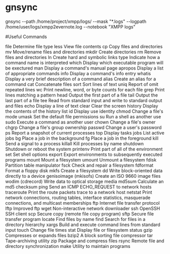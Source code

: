 # gnsync
gnsync --path /home/project/xmpp/logs/
         --mask "*.logs"
         --logpath /home/user/logs/xmpp2evernote.log
         --notebook "XMPP logs"





#Useful Commands

file	Determine file type
less	View file contents
cp	Copy files and directories
mv	Move/rename files and directories
mkdir	Create directories
rm	Remove files and directories
ln	Create hard and symbolic links
type	Indicate how a command name is interpreted
which	Display which executable program will be exectured
man	Display a command's manual page
apropos	Display a list of appropriate commands
info	Display a command's info entry
whatis	Display a very brief description of a command
alias	Create an alias for a command
cat	Concatenate files
sort	Sort lines of text
uniq	Report of omit repeated lines
wc	Print newline, word, or byte counts for each file
grep	Print lines matching a pattern
head	Output the first part of a file
tail	Output the last part of a file
tee	Read from standard input and write to standard output and files
echo	Display a line of text
clear	Clear the screen
history	Display the contents of the history list
id	Display use identity
chmod	Change a file's mode
umask	Set the default file permissions
su	Run a shell as another use
sudo	Execute a command as another user
chown	Change a file's owner
chgrp	Change a file's group ownership
passwd	Change a user's password
ps	Report a snapshot of current processes
top	Display tasks
jobs	List active jobs
bg 	Place a job in the background
fg	Place a job in the foreground
kill	Send a signal to a process
killall	Kill processes by name
shutdown	Shutdown or reboot the system
printenv	Print part of all of the environment
set	Set shell options
export	Export environments to subsequently executed programs
mount	Mount a filesystem
umount	Unmount a filesystem
fdisk	Partition table manipulator
fsck	Check and repair a filesystem
fdformat	Format a floppy disk
mkfs	Create a filesystem
dd	Write block-oriented data directly to a device
genisoimage (mkisofs)	Create an ISO 9660 image files
wodim (cdrecord)	Write data to optical storage media
md5sum	Calculate an md5 checksum
ping	Send an ICMP ECHO_REQUEST to network hosts
traceroute	Print the route packets trace to a network host
netstat	Print network connections, routing tables, interface statistics, masquerade connections, and multicast memberships
ftp	Internet file transfer protocol
lftp	Improved ftp
wget	Non-interactive network downloader
ssh	OpenSSH SSH client
scp	Secure copy (remote file copy program)
sftp	Secure file transfer program
locate 	Find files by name
find	Search for files in a directory hierarchy
xargs	Build and execute command lines from standard input
touch	Change file times
stat	Display file or filesystem status
gzip	Compresses or expands files
bzip2	A block sorting file compressor
tar	Tape-archiving utility
zip	Package and compress files
rsync	Remote file and directory synchronization
make	Utility to maintain programs

